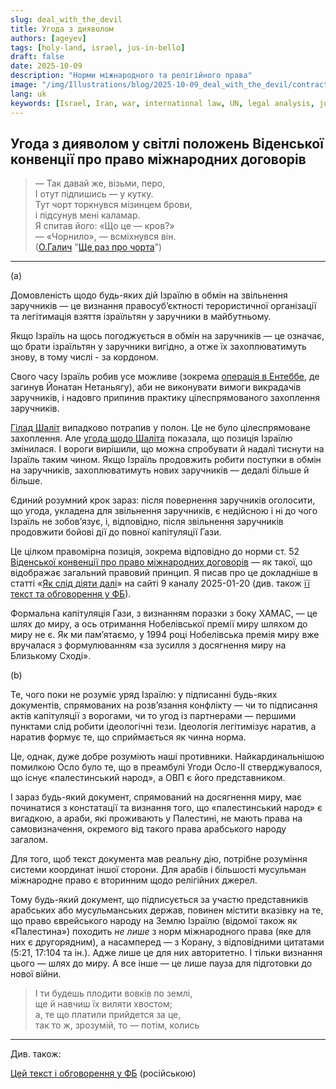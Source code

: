 ```yaml
---
slug: deal_with_the_devil
title: Угода з дияволом
authors: [ageyev]
tags: [holy-land, israel, jus-in-bello]
draft: false
date: 2025-10-09
description: "Норми міжнародного та релігійного права"
image: "/img/Illustrations/blog/2025-10-09_deal_with_the_devil/contract_with_the_devil_ChatGPT01.png" 
lang: uk
keywords: [Israel, Iran, war, international law, UN, legal analysis, jus in bello]
---
```


## Угода з дияволом у світлі положень Віденської конвенції про право міжнародних договорів

> — Так давай же, візьми, перо, <br/>
> І отут підпишись — у кутку. <br/>
> Тут чорт торкнувся мізинцем брови, <br/>
> і підсунув мені каламар. <br/>
> Я спитав його: «Що це — кров?» <br/>
> — «Чорнило», — всміхнувся він. <br/>
> ([О.Галич](https://uk.wikipedia.org/wiki/%D0%93%D0%B0%D0%BB%D0%B8%D1%87_%D0%9E%D0%BB%D0%B5%D0%BA%D1%81%D0%B0%D0%BD%D0%B4%D1%80_%D0%90%D1%80%D0%BA%D0%B0%D0%B4%D1%96%D0%B9%D0%BE%D0%B2%D0%B8%D1%87) "[Ще раз про чорта](https://www.youtube.com/watch?v=KYpqABS0xww)")
---

(a)

Домовленість щодо будь-яких дій Ізраїлю в обмін на звільнення заручників — це визнання правосуб’єктності терористичної організації та легітимація взяття ізраїльтян у заручники в майбутньому.

Якщо Ізраїль на щось погоджується в обмін на заручників — це означає, що брати ізраїльтян у заручники вигідно, а отже їх захоплюватимуть знову, в тому числі - за кордоном. <!-- truncate -->

Свого часу Ізраїль робив усе можливе (зокрема [операція в Ентеббе](https://en.wikipedia.org/wiki/Entebbe_raid), де загинув Йонатан Нетаньягу), аби не виконувати вимоги викрадачів заручників, і надовго припинив практику цілеспрямованого захоплення заручників.

[Гілад Шаліт](https://en.wikipedia.org/wiki/Gilad_Shalit) випадково потрапив у полон. Це не було цілеспрямоване захоплення. Але [угода щодо Шаліта](https://en.wikipedia.org/wiki/Gilad_Shalit_prisoner_exchange) показала, що позиція Ізраїлю змінилася. І вороги вирішили, що можна спробувати й надалі тиснути на Ізраїль таким чином. Якщо Ізраїль продовжить робити поступки в обмін на заручників, захоплюватимуть нових заручників — дедалі більше й більше.

Єдиний розумний крок зараз: після повернення заручників оголосити, що угода, укладена для звільнення заручників, є недійсною і ні до чого Ізраїль не зобов’язує, і, відповідно, після звільнення заручників продовжити бойові дії до повної капітуляції Гази.

Це цілком правомірна позиція, зокрема відповідно до норми ст. 52 [Віденської конвенції про право міжнародних договорів](https://en.wikipedia.org/wiki/Vienna_Convention_on_the_Law_of_Treaties) — як такої, що відображає загальний правовий принцип. Я писав про це докладніше в статті «[Як слід діяти далі](https://www.9tv.co.il/item/85108)» на сайті 9 каналу 2025-01-20 (див. також [її текст та обговорення у ФБ](https://www.facebook.com/viktor.ageyev/posts/pfbid02FPyGZb3kJuQVf64JXAoTEJhwkjzFQ7xf21jMKgZo93tfmDq8N4DXLhPVXCDfe5til)).

Формальна капітуляція Гази, з визнанням поразки з боку ХАМАС, — це шлях до миру, а ось отримання Нобелівської премії миру шляхом до миру не є. Як ми пам’ятаємо, у 1994 році Нобелівська премія миру вже вручалася з формулюванням «за зусилля з досягнення миру на Близькому Сході».

(b)

Те, чого поки не розуміє уряд Ізраїлю: у підписанні будь-яких документів, спрямованих на розв’язання конфлікту — чи то підписання актів капітуляції з ворогами, чи то угод із партнерами — першими пунктами слід робити ідеологічні тези. Ідеологія легітимізує наратив, а наратив формує те, що сприймається як чинна норма.

Це, однак, дуже добре розуміють наші противники. Найкардинальнішою помилкою Осло було те, що в преамбулі Угоди Осло-II стверджувалося, що існує «палестинський народ», а ОВП є його представником.

І зараз будь-який документ, спрямований на досягнення миру, має починатися з констатації та визнання того, що «палестинський народ» є вигадкою, а араби, які проживають у Палестині, не мають права на самовизначення, окремого від такого права арабського народу загалом.

Для того, щоб текст документа мав реальну дію, потрібне розуміння системи координат іншої сторони. Для арабів і більшості мусульман міжнародне право є вторинним щодо релігійних джерел.

Тому будь-який документ, що підписується за участю представників арабських або мусульманських держав, повинен містити вказівку на те, що право єврейського народу на Землю Ізраїлю (відомої також як «Палестина») походить *не лише* з норм міжнародного права (яке для них є другорядним), а насамперед — з Корану, з відповідними цитатами (5:21, 17:104 та ін.). Адже лише це для них авторитетно. І тільки визнання цього — шлях до миру. А все інше — це лише пауза для підготовки до нової війни.

> І ти будешь плодити вовків по землі, <br/>
> ще й навчиш їх виляти хвостом; <br/>
> а, те що платили прийдется за це, <br/>
> так то ж, зрозумій, то — потім, колись <br/>

---

Див. також:

[Цей текст і обговорення у ФБ](https://www.facebook.com/viktor.ageyev/posts/pfbid0xP5TKZwGPyYV824UgTYV4je1uzpN3zHkLJk4G9b6NYZorxoD9Eez7AbrqhyPQocjl) (російською)
